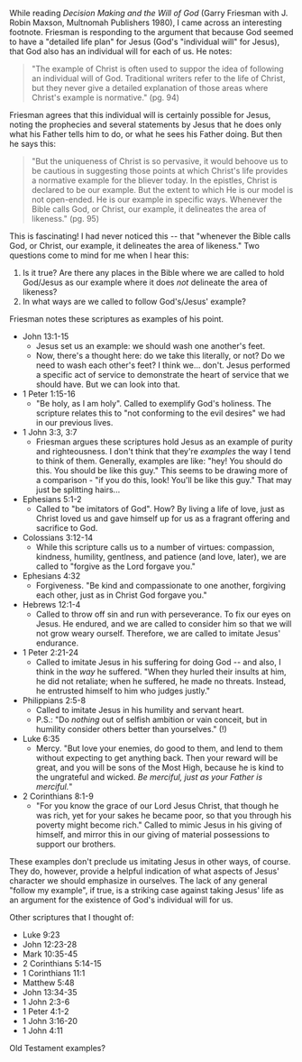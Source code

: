 While reading *Decision Making and the Will of God* (Garry Friesman with J. Robin Maxson, Multnomah Publishers 1980), I came across an interesting footnote. Friesman is responding to the argument that because God seemed to have a "detailed life plan" for Jesus (God's "individual will" for Jesus), that God also has an individual will for each of us. He notes: 

> "The example of Christ is often used to suppor the idea of following an individual will of God. Traditional writers refer to the life of Christ, but they never give a detailed explanation of those areas where Christ's example is normative." (pg. 94)

Friesman agrees that this individual will is certainly possible for Jesus, noting the prophecies and several statements by Jesus that he does only what his Father tells him to do, or what he sees his Father doing. But then he says this:

> "But the uniqueness of Christ is so pervasive, it would behoove us to be cautious in suggesting those points at which Christ's life provides a normative example for the bliever today. In the epistles, Christ is declared to be our example. But the extent to which He is our model is not open-ended. He is our example in specific ways. Whenever the Bible calls God, or Christ, our example, it delineates the area of likeness." (pg. 95)

This is fascinating! I had never noticed this -- that "whenever the Bible calls God, or Christ, our example, it delineates the area of likeness." Two questions come to mind for me when I hear this:

1. Is it true? Are there any places in the Bible where we are called to hold God/Jesus as our example where it does *not* delineate the area of likeness?
2. In what ways are we called to follow God's/Jesus' example?

Friesman notes these scriptures as examples of his point.

- John 13:1-15
  - Jesus set us an example: we should wash one another's feet. 
  - Now, there's a thought here: do we take this literally, or not? Do we need to wash each other's feet? I think we... don't. Jesus performed a specific act of service to demonstrate the heart of service that we should have. But we can look into that. 
- 1 Peter 1:15-16
  - "Be holy, as I am holy". Called to exemplify God's holiness. The scripture relates this to "not conforming to the evil desires" we had in our previous lives. 
- 1 John 3:3, 3:7
  - Friesman argues these scriptures hold Jesus as an example of purity and righteousness. I don't think that they're *examples* the way I tend to think of them. Generally, examples are like: "hey! You should do this. You should be like this guy." This seems to be drawing more of a comparison - "if you do this, look! You'll be like this guy." That may just be splitting hairs...  
- Ephesians 5:1-2
  - Called to "be imitators of God". How? By living a life of love, just as Christ loved us and gave himself up for us as a fragrant offering and sacrifice to God.
- Colossians 3:12-14
  - While this scripture calls us to a number of virtues: compassion, kindness, humility, gentlness, and patience (and love, later), we are called to "forgive as the Lord forgave you." 
- Ephesians 4:32
  - Forgiveness. "Be kind and compassionate to one another, forgiving each other, just as in Christ God forgave you."
- Hebrews 12:1-4 
  - Called to throw off sin and run with perseverance. To fix our eyes on Jesus. He endured, and we are called to consider him so that we will not grow weary ourself. Therefore, we are called to imitate Jesus' endurance. 
- 1 Peter 2:21-24
  - Called to imitate Jesus in his suffering for doing God -- and also, I think in the *way* he suffered. "When they hurled their insults at him, he did not retaliate; when he suffered, he made no threats. Instead, he entrusted himself to him who judges justly."
- Philippians 2:5-8
  - Called to imitate Jesus in his humility and servant heart.
  - P.S.: "Do *nothing* out of selfish ambition or vain conceit, but in humility consider others better than yourselves." (!)
- Luke 6:35
  - Mercy. "But love your enemies, do good to them, and lend to them without expecting to get anything back. Then your reward will be great, and you will be sons of the Most High, because he is kind to the ungrateful and wicked. *Be merciful, just as your Father is merciful.*"
- 2 Corinthians 8:1-9
  - "For you know the grace of our Lord Jesus Christ, that though he was rich, yet for your sakes he became poor, so that you through his poverty might become rich." Called to mimic Jesus in his giving of himself, and mirror this in our giving of material possessions to support our brothers.

These examples don't preclude us imitating Jesus in other ways, of course. They do, however, provide a helpful indication of what aspects of Jesus' character we should emphasize in ourselves. The lack of any general "follow my example", if true, is a striking case against taking Jesus' life as an argument for the existence of God's individual will for us.

Other scriptures that I thought of:

- Luke 9:23
- John 12:23-28
- Mark 10:35-45
- 2 Corinthians 5:14-15
- 1 Corinthians 11:1
- Matthew 5:48 
- John 13:34-35
- 1 John 2:3-6
- 1 Peter 4:1-2
- 1 John 3:16-20
- 1 John 4:11

Old Testament examples? 